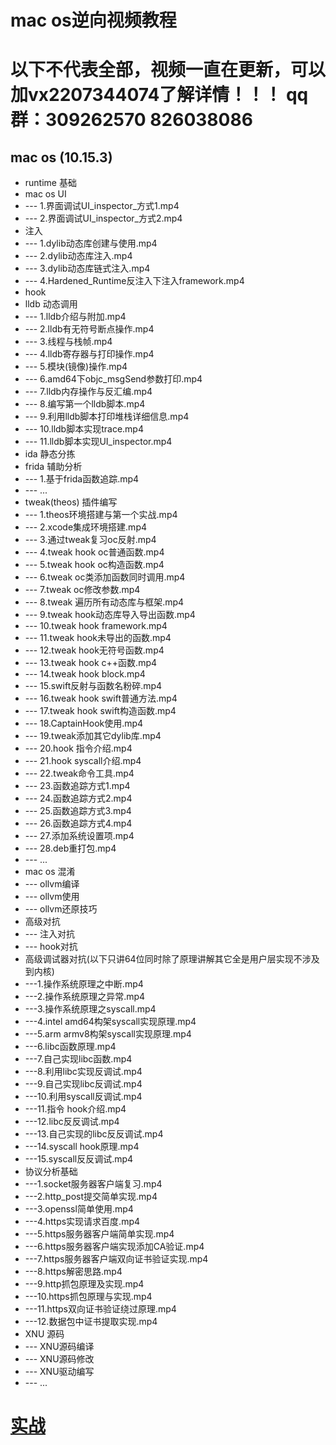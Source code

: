 # mac os逆向视频教程
# 以下不代表全部，视频一直在更新，可以加vx2207344074了解详情！！！ qq群：309262570 826038086
 ## mac os (10.15.3)
 * runtime 基础
 * mac os UI
 * --- 1.界面调试UI_inspector_方式1.mp4
 * --- 2.界面调试UI_inspector_方式2.mp4
 * 注入
 * --- 1.dylib动态库创建与使用.mp4
 * --- 2.dylib动态库注入.mp4
 * --- 3.dylib动态库链式注入.mp4
 * --- 4.Hardened_Runtime反注入下注入framework.mp4
 * hook
 * lldb 动态调用
 * --- 1.lldb介绍与附加.mp4
 * --- 2.lldb有无符号断点操作.mp4
 * --- 3.线程与栈帧.mp4
 * --- 4.lldb寄存器与打印操作.mp4
 * --- 5.模块(镜像)操作.mp4
 * --- 6.amd64下objc_msgSend参数打印.mp4 
 * --- 7.lldb内存操作与反汇编.mp4
 * --- 8.编写第一个lldb脚本.mp4
 * --- 9.利用lldb脚本打印堆栈详细信息.mp4
 * --- 10.lldb脚本实现trace.mp4
 * --- 11.lldb脚本实现UI_inspector.mp4
 * ida 静态分拣
 * frida 辅助分析
 * --- 1.基于frida函数追踪.mp4
 * --- ...
 * tweak(theos) 插件编写
* --- 1.theos环境搭建与第一个实战.mp4
* --- 2.xcode集成环境搭建.mp4
* --- 3.通过tweak复习oc反射.mp4
* --- 4.tweak hook oc普通函数.mp4
* --- 5.tweak hook oc构造函数.mp4
* --- 6.tweak oc类添加函数同时调用.mp4
* --- 7.tweak oc修改参数.mp4
* --- 8.tweak 遍历所有动态库与框架.mp4
* --- 9.tweak hook动态库导入导出函数.mp4
* --- 10.tweak hook framework.mp4
* --- 11.tweak hook未导出的函数.mp4
* --- 12.tweak hook无符号函数.mp4
* --- 13.tweak hook c++函数.mp4
* --- 14.tweak hook block.mp4
* --- 15.swift反射与函数名粉碎.mp4
* --- 16.tweak hook swift普通方法.mp4
* --- 17.tweak hook swift构造函数.mp4
* --- 18.CaptainHook使用.mp4
* --- 19.tweak添加其它dylib库.mp4
* --- 20.hook 指令介绍.mp4
* --- 21.hook syscall介绍.mp4
* --- 22.tweak命令工具.mp4
* --- 23.函数追踪方式1.mp4
* --- 24.函数追踪方式2.mp4
* --- 25.函数追踪方式3.mp4
* --- 26.函数追踪方式4.mp4
* --- 27.添加系统设置项.mp4
* --- 28.deb重打包.mp4
 * --- ...
 * mac os 混淆
 * --- ollvm编译
 * --- ollvm使用
 * --- ollvm还原技巧
 * 高级对抗
 * --- 注入对抗
* --- hook对抗
* 高级调试器对抗(以下只讲64位同时除了原理讲解其它全是用户层实现不涉及到内核)
* ---1.操作系统原理之中断.mp4
* ---2.操作系统原理之异常.mp4
* ---3.操作系统原理之syscall.mp4
* ---4.intel amd64构架syscall实现原理.mp4
* ---5.arm armv8构架syscall实现原理.mp4
* ---6.libc函数原理.mp4
* ---7.自己实现libc函数.mp4
* ---8.利用libc实现反调试.mp4
* ---9.自己实现libc反调试.mp4
* ---10.利用syscall反调试.mp4
* ---11.指令 hook介绍.mp4
* ---12.libc反反调试.mp4
* ---13.自己实现的libc反反调试.mp4
* ---14.syscall hook原理.mp4
* ---15.syscall反反调试.mp4
* 协议分析基础
* ---1.socket服务器客户端复习.mp4
* ---2.http_post提交简单实现.mp4
* ---3.openssl简单使用.mp4
* ---4.https实现请求百度.mp4
* ---5.https服务器客户端简单实现.mp4
* ---6.https服务器客户端实现添加CA验证.mp4
* ---7.https服务器客户端双向证书验证实现.mp4
* ---8.https解密思路.mp4
* ---9.http抓包原理及实现.mp4
* ---10.https抓包原理与实现.mp4
* ---11.https双向证书验证绕过原理.mp4
* ---12.数据包中证书提取实现.mp4
 * XNU 源码
 * --- XNU源码编译
 * --- XNU源码修改
 * --- XNU驱动编写
 * --- ...
 # [实战](https://github.com/haidragon/study_frida) 
